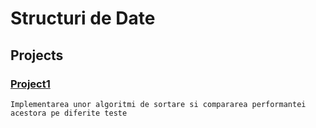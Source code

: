 # Structuri de Date

## Projects

### [Project1](Project1)

    Implementarea unor algoritmi de sortare si compararea performantei acestora pe diferite teste
